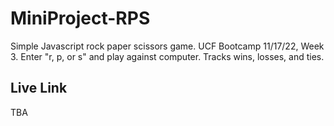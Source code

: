 # MiniProject-RPS
Simple Javascript rock paper scissors game.  UCF Bootcamp 11/17/22, Week 3.
Enter "r, p, or s" and play against computer. Tracks wins, losses, and ties.

## Live Link
TBA
